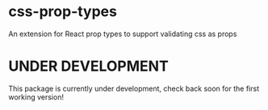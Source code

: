 # css-prop-types
An extension for React prop types to support validating css as props

# UNDER DEVELOPMENT
This package is currently under development, check back soon for the first working version!
